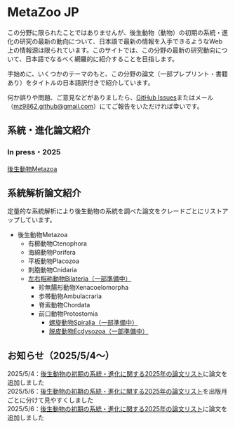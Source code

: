 <h1 id="metazoo_jp">MetaZoo JP</h1>

この分野に限られたことではありませんが、後生動物（動物）の初期の系統・進化の研究の最新の動向について、日本語で最新の情報を入手できるようなWeb上の情報源は限られています。このサイトでは、この分野の最新の研究動向について、日本語でなるべく網羅的に紹介することを目指します。

手始めに、いくつかのテーマのもと、この分野の論文（一部プレプリント・書籍あり）をタイトルの日本語訳付きで紹介しています。

何か誤りや問題、ご意見などがありましたら、[GitHub Issues](https://github.com/MZ9862/metazoo-jp/issues)またはメール（<mz9862.github@gmail.com>）にてご報告をいただければ幸いです。

<h2 id="phyevo_papers">系統・進化論文紹介</h2>
<h3 id="phyevo_papers_2025">In press・2025</h3>

[後生動物Metazoa](papers/2025-metazoa.md)

<h2 id="phyloanalyses_papers">系統解析論文紹介</h2>

定量的な系統解析により後生動物の系統を調べた論文をクレードごとにリストアップしています。
- 後生動物Metazoa
  - 有櫛動物Ctenophora
  - 海綿動物Porifera
  - 平板動物Placozoa
  - 刺胞動物Cnidaria
  - [左右相称動物Bilateria（一部準備中）](phylogenetic-analyses-papers/bilateria.md)
    - 珍無腸形動物Xenacoelomorpha
    - 歩帯動物Ambulacraria
    - 脊索動物Chordata
    - 前口動物Protostomia
      - [螺旋動物Spiralia（一部準備中）](phylogenetic-analyses-papers/spiralia.md)  
      - [脱皮動物Ecdysozoa（一部準備中）](phylogenetic-analyses-papers/ecdysozoa.md)

## お知らせ（2025/5/4～）
2025/5/4：[後生動物の初期の系統・進化に関する2025年の論文リスト](papers/2025-metazoa.md)に論文を追加しました  
2025/5/6：[後生動物の初期の系統・進化に関する2025年の論文リスト](papers/2025-metazoa.md)を出版月ごとに分けて見やすくしました  
2025/5/6：[後生動物の初期の系統・進化に関する2025年の論文リスト](papers/2025-metazoa.md)に論文を追加しました
